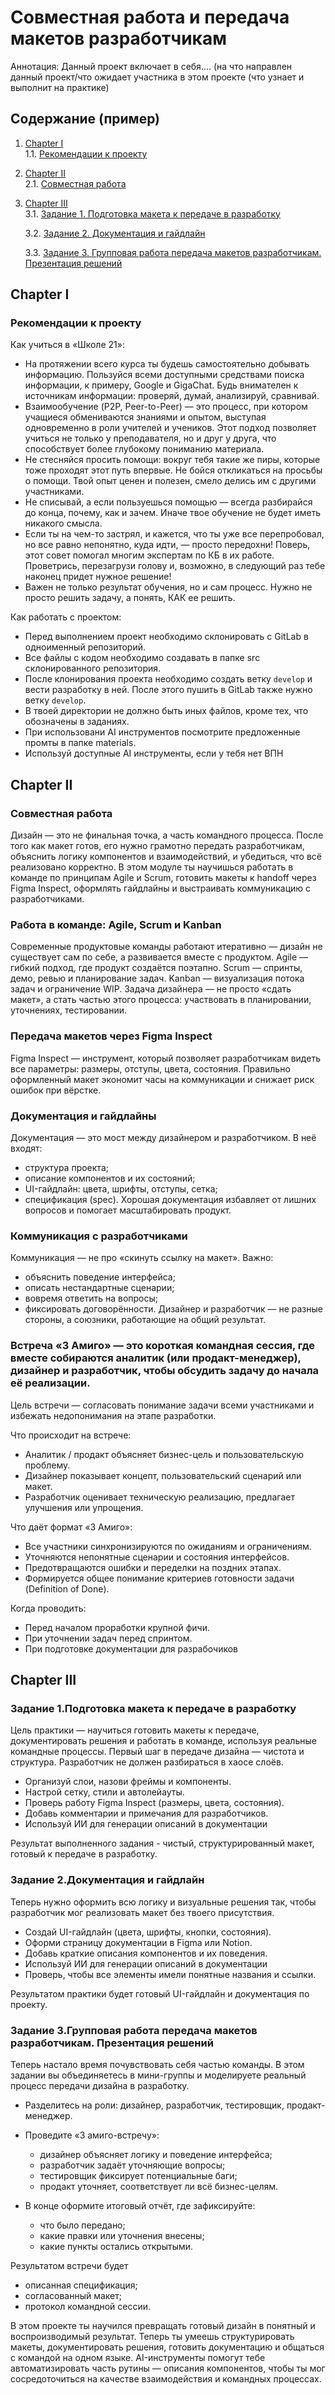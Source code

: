 # Совместная работа и передача макетов разработчикам
Аннотация: Данный проект включает в себя.... (на что направлен данный проект/что ожидает участника в этом проекте  (что узнает и выполнит на практике)

## Содержание (пример)
1. [Chapter I](#chapter-i) \
   1.1. [Рекомендации к проекту](#рекомендации-к-проекту)
2. [Chapter II](#chapter-ii) \
   2.1. [Совместная работа](#информация)
3. [Chapter III](#chapter-iii) \
   3.1. [Задание 1. Подготовка макета к передаче в разработку](#задание-1.-название)  
   
   3.2. [Задание 2. Документация и гайдлайн](#задание-2.-название)   
   
   3.3. [Задание 3. Групповая работа передача макетов разработчикам. Презентация решений](#задание-3.-название)
   
   
   
## Chapter I
### Рекомендации к проекту
Как учиться в «Школе 21»:  
- На протяжении всего курса ты будешь самостоятельно добывать информацию. Пользуйся всеми доступными средствами поиска информации, к примеру, Google и GigaChat. Будь внимателен к источникам информации: проверяй, думай, анализируй, сравнивай. 
- Взаимообучение (P2P, Peer-to-Peer) — это процесс, при котором учащиеся обмениваются знаниями и опытом, выступая одновременно в роли учителей и учеников. Этот подход позволяет учиться не только у преподавателя, но и друг у друга, что способствует более глубокому пониманию материала.
- Не стесняйся просить помощи: вокруг тебя такие же пиры, которые тоже проходят этот путь впервые. Не бойся откликаться на просьбы о помощи. Твой опыт ценен и полезен, смело делись им с другими участниками. 
- Не списывай, а если пользуешься помощью — всегда разбирайся до конца, почему, как и зачем. Иначе твое обучение не будет иметь никакого смысла. 
- Если ты на чем-то застрял, и кажется, что ты уже все перепробовал, но все равно непонятно, куда идти, — просто передохни! Поверь, этот совет помогал многим экспертам по КБ в их работе. Проветрись, перезагрузи голову и, возможно, в следующий раз тебе наконец придет нужное решение!
- Важен не только результат обучения, но и сам процесс. Нужно не просто решить задачу, а понять, КАК ее решить.

Как работать с проектом: 
- Перед выполнением проект необходимо склонировать с GitLab в одноименный репозиторий.
- Все файлы с кодом необходимо создавать в папке src склонированного репозитория.
- После клонирования проекта необходимо создать ветку `develop` и вести разработку в ней. После этого пушить в GitLab также нужно ветку `develop`.
- В твоей директории не должно быть иных файлов, кроме тех, что обозначены в заданиях.
- При использовани AI инструментов посмотрите предложенные промты в папке materials.
- Используй доступные AI инструменты, если у тебя нет ВПН

## Chapter II
### Совместная работа 
Дизайн — это не финальная точка, а часть командного процесса. После того как макет готов, его нужно грамотно передать разработчикам, объяснить логику компонентов и взаимодействий, и убедиться, что всё реализовано корректно.
В этом модуле ты научишься работать в команде по принципам Agile и Scrum, готовить макеты к handoff через Figma Inspect, оформлять гайдлайны и выстраивать коммуникацию с разработчиками.

### Работа в команде: Agile, Scrum и Kanban
Современные продуктовые команды работают итеративно — дизайн не существует сам по себе, а развивается вместе с продуктом.
Agile — гибкий подход, где продукт создаётся поэтапно.
Scrum — спринты, демо, ревью и планирование задач.
Kanban — визуализация потока задач и ограничение WIP.
Задача дизайнера — не просто «сдать макет», а стать частью этого процесса: участвовать в планировании, уточнениях, тестировании.

### Передача макетов через Figma Inspect
Figma Inspect — инструмент, который позволяет разработчикам видеть все параметры: размеры, отступы, цвета, состояния.
Правильно оформленный макет экономит часы на коммуникации и снижает риск ошибок при вёрстке.

### Документация и гайдлайны
Документация — это мост между дизайнером и разработчиком.
В неё входят:
 - структура проекта;
 - описание компонентов и их состояний;
 - UI-гайдлайн: цвета, шрифты, отступы, сетка;
 - спецификация (spec).
Хорошая документация избавляет от лишних вопросов и помогает масштабировать продукт.

### Коммуникация с разработчиками
Коммуникация — не про «скинуть ссылку на макет».
Важно:
 - объяснить поведение интерфейса;
 - описать нестандартные сценарии;
 - вовремя ответить на вопросы;
 - фиксировать договорённости.
Дизайнер и разработчик — не разные стороны, а союзники, работающие на общий результат.

### Встреча «3 Амиго» — это короткая командная сессия, где вместе собираются аналитик (или продакт-менеджер), дизайнер и разработчик, чтобы обсудить задачу до начала её реализации.
Цель встречи — согласовать понимание задачи всеми участниками и избежать недопонимания на этапе разработки.

Что происходит на встрече:
- Аналитик / продакт объясняет бизнес-цель и пользовательскую проблему.
- Дизайнер показывает концепт, пользовательский сценарий или макет.
- Разработчик оценивает техническую реализацию, предлагает улучшения или упрощения.

Что даёт формат «3 Амиго»:
- Все участники синхронизируются по ожиданиям и ограничениям.
- Уточняются непонятные сценарии и состояния интерфейсов.
- Предотвращаются ошибки и переделки на поздних этапах.
- Формируется общее понимание критериев готовности задачи (Definition of Done).

Когда проводить:
- Перед началом проработки крупной фичи.
- При уточнении задач перед спринтом.
- При подготовке документации для разрабочиков


## Chapter III
### Задание 1.Подготовка макета к передаче в разработку
Цель практики — научиться готовить макеты к передаче, документировать решения и работать в команде, используя реальные командные процессы. Первый шаг в передаче дизайна — чистота и структура. Разработчик не должен разбираться в хаосе слоёв.
- Организуй слои, назови фреймы и компоненты.
- Настрой сетку, стили и автолейауты.
- Проверь работу Figma Inspect (размеры, цвета, состояния).
- Добавь комментарии и примечания для разработчиков.
- Используй ИИ для генерации описаний в документации
  
Результат выполненного задания - чистый, структурированный макет, готовый к передаче в разработку.

### Задание 2.Документация и гайдлайн
Теперь нужно оформить всю логику и визуальные решения так, чтобы разработчик мог реализовать макет без твоего присутствия.
- Создай UI-гайдлайн (цвета, шрифты, кнопки, состояния).
- Оформи страницу документации в Figma или Notion.
- Добавь краткие описания компонентов и их поведения.
- Используй ИИ для генерации описаний в документации
- Проверь, чтобы все элементы имели понятные названия и ссылки.
  
Результатом практики будет готовый UI-гайдлайн и документация по проекту.

### Задание 3.Групповая работа передача макетов разработчикам. Презентация решений
Теперь настало время почувствовать себя частью команды. В этом задании вы объединяетесь в мини-группы и моделируете реальный процесс передачи дизайна в разработку.

- Разделитесь на роли: дизайнер, разработчик, тестировщик, продакт-менеджер.
- Проведите «3 амиго-встречу»:
   - дизайнер объясняет логику и поведение интерфейса;
   - разработчик задаёт уточняющие вопросы;
   - тестировщик фиксирует потенциальные баги;
   - продакт уточняет, соответствует ли всё бизнес-целям.

- В конце оформите итоговый отчёт, где зафиксируйте:
  - что было передано;
  - какие правки или уточнения внесены;
  - какие пункты остались открытыми.

Результатом встречи будет
- описанная спецификация;
- согласованный макет;
- протокол командной сессии.

В этом проекте ты научился превращать готовый дизайн в понятный и воспроизводимый результат. Теперь ты умеешь структурировать макеты, документировать решения, готовить документацию и общаться с командой на одном языке.
AI-инструменты помогут тебе автоматизировать часть рутины — описания компонентов, чтобы ты мог сосредоточиться на качестве взаимодействия и командных процессах.
